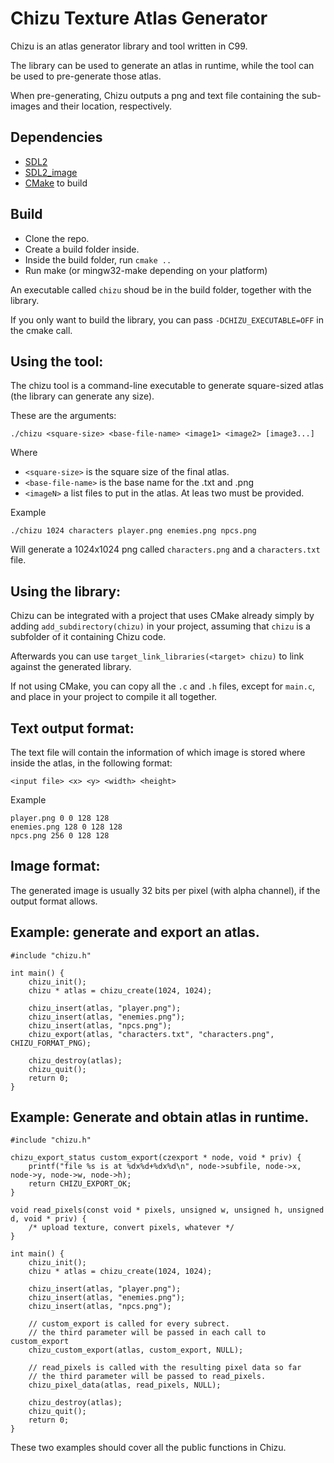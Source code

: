 # Chizu Texture Atlas Generator

Chizu is an atlas generator library and tool written in C99.

The library can be used to generate an atlas in runtime, while the tool can be used to pre-generate those atlas.

When pre-generating, Chizu outputs a png and text file containing the sub-images and their location, respectively.

## Dependencies

 - [SDL2](http://libsdl.org)
 - [SDL2\_image](https://www.libsdl.org/projects/SDL_image/)
 - [CMake](http://cmake.org) to build

## Build

- Clone the repo.
- Create a build folder inside.
- Inside the build folder, run `cmake ..`
- Run make (or mingw32-make depending on your platform)

An executable called `chizu` shoud be in the build folder, together with the library.

If you only want to build the library, you can pass `-DCHIZU_EXECUTABLE=OFF` in the
cmake call.

## Using the tool:

The chizu tool is a command-line executable to generate square-sized atlas (the library can generate any size).

These are the arguments:

    ./chizu <square-size> <base-file-name> <image1> <image2> [image3...]

Where

- `<square-size>` is the square size of the final atlas.
- `<base-file-name>` is the base name for the .txt and .png
- `<imageN>` a list files to put in the atlas. At leas two must be provided.

Example

    ./chizu 1024 characters player.png enemies.png npcs.png

Will generate a 1024x1024 png called `characters.png` and a `characters.txt` file.

## Using the library:

Chizu can be integrated with a project that uses CMake already simply by adding `add_subdirectory(chizu)` in your project, assuming that `chizu` is a subfolder of it containing Chizu code.

Afterwards you can use `target_link_libraries(<target> chizu)` to link against the generated library.

If not using CMake, you can copy all the `.c` and `.h` files, except for `main.c`, and place in your project to compile it all together.

## Text output format:

The text file will contain the information of which image is stored where inside the atlas, in the following format:

    <input file> <x> <y> <width> <height>

Example

    player.png 0 0 128 128
    enemies.png 128 0 128 128
    npcs.png 256 0 128 128

## Image format:

The generated image is usually 32 bits per pixel (with alpha channel), if the output format allows.

## Example: generate and export an atlas.

    #include "chizu.h"

    int main() {
        chizu_init();
        chizu * atlas = chizu_create(1024, 1024);

        chizu_insert(atlas, "player.png"); 
        chizu_insert(atlas, "enemies.png"); 
        chizu_insert(atlas, "npcs.png");
        chizu_export(atlas, "characters.txt", "characters.png", CHIZU_FORMAT_PNG);

        chizu_destroy(atlas);
        chizu_quit();
        return 0;
    }

## Example: Generate and obtain atlas in runtime.

    #include "chizu.h"

    chizu_export_status custom_export(czexport * node, void * priv) {
        printf("file %s is at %dx%d+%dx%d\n", node->subfile, node->x, node->y, node->w, node->h);
        return CHIZU_EXPORT_OK;
    }

    void read_pixels(const void * pixels, unsigned w, unsigned h, unsigned d, void * priv) {
        /* upload texture, convert pixels, whatever */
    }

    int main() {
        chizu_init();
        chizu * atlas = chizu_create(1024, 1024);

        chizu_insert(atlas, "player.png"); 
        chizu_insert(atlas, "enemies.png"); 
        chizu_insert(atlas, "npcs.png");

        // custom_export is called for every subrect.
        // the third parameter will be passed in each call to custom_export
        chizu_custom_export(atlas, custom_export, NULL);

        // read_pixels is called with the resulting pixel data so far
        // the third parameter will be passed to read_pixels.
        chizu_pixel_data(atlas, read_pixels, NULL);

        chizu_destroy(atlas);
        chizu_quit();
        return 0;
    }

These two examples should cover all the public functions in Chizu.
